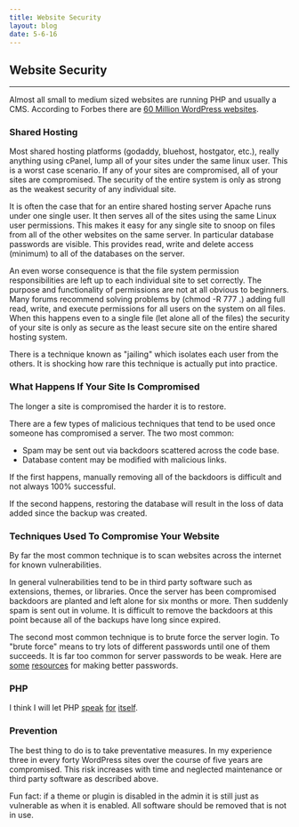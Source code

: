 ```yaml
---
title: Website Security
layout: blog
date: 5-6-16
---
```

## Website Security
------

Almost all small to medium sized websites are running PHP and usually a CMS. According to Forbes there are [60 Million WordPress websites](http://www.forbes.com/sites/jjcolao/2012/09/05/the-internets-mother-tongue/).

### Shared Hosting

Most shared hosting platforms (godaddy, bluehost, hostgator, etc.), really anything using cPanel, lump all of your sites under the same linux user. This is a worst case scenario. If any of your sites are compromised, all of your sites are compromised. The security of the entire system is only as strong as the weakest security of any individual site.

It is often the case that for an entire shared hosting server Apache runs under one single user. It then serves all of the sites using the same Linux user permissions. This makes it easy for any single site to snoop on files from all of the other websites on the same server. In particular database passwords are visible. This provides read, write and delete access (minimum) to all of the databases on the server.

An even worse consequence is that the file system permission responsibilities are left up to each individual site to set correctly. The purpose and functionality of permissions are not at all obvious to beginners. Many forums recommend solving problems by (chmod -R 777 .) adding full read, write, and execute permissions for all users on the system on all files. When this happens even to a single file (let alone all of the files) the security of your site is only as secure as the least secure site on the entire shared hosting system.

There is a technique known as "jailing" which isolates each user from the others. It is shocking how rare this technique is actually put into practice.

### What Happens If Your Site Is Compromised

The longer a site is compromised the harder it is to restore.

There are a few types of malicious techniques that tend to be used once someone has compromised a server. The two most common:

* Spam may be sent out via backdoors scattered across the code base.
* Database content may be modified with malicious links.

If the first happens, manually removing all of the backdoors is difficult and not always 100% successful.

If the second happens, restoring the database will result in the loss of data added since the backup was created.

### Techniques Used To Compromise Your Website

By far the most common technique is to scan websites across the internet for known vulnerabilities.

In general vulnerabilities tend to be in third party software such as extensions, themes, or libraries. Once the server has been compromised backdoors are planted and left alone for six months or more. Then suddenly spam is sent out in volume. It is difficult to remove the backdoors at this point because all of the backups have long since expired.

The second most common technique is to brute force the server login. To "brute force" means to try lots of different passwords until one of them succeeds. It is far too common for server passwords to be weak. Here are [some](https://xkcd.com/936/) [resources](http://blog.codinghorror.com/your-password-is-too-damn-short/) for making better passwords.

### PHP

I think I will let PHP [speak](https://en.wikiquote.org/wiki/Rasmus_Lerdorf) [for](http://hexatlas.com/entries/6) [itself](https://phpmanualmasterpieces.tumblr.com/).

### Prevention

The best thing to do is to take preventative measures. In my experience three in every forty WordPress sites over the course of five years are compromised. This risk increases with time and neglected maintenance or third party software as described above.

Fun fact: if a theme or plugin is disabled in the admin it is still just as vulnerable as when it is enabled. All software should be removed that is not in use.